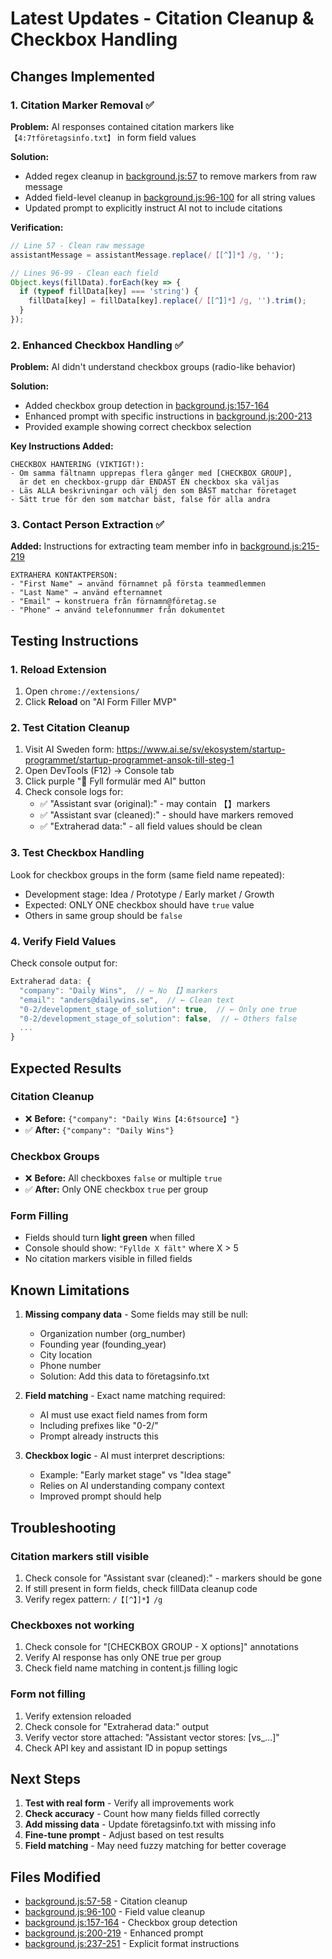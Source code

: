 # Latest Updates - Citation Cleanup & Checkbox Handling

## Changes Implemented

### 1. Citation Marker Removal ✅
**Problem:** AI responses contained citation markers like `【4:7†företagsinfo.txt】` in form field values

**Solution:**
- Added regex cleanup in [background.js:57](background.js#L57) to remove markers from raw message
- Added field-level cleanup in [background.js:96-100](background.js#L96-L100) for all string values
- Updated prompt to explicitly instruct AI not to include citations

**Verification:**
```javascript
// Line 57 - Clean raw message
assistantMessage = assistantMessage.replace(/【[^】]*】/g, '');

// Lines 96-99 - Clean each field
Object.keys(fillData).forEach(key => {
  if (typeof fillData[key] === 'string') {
    fillData[key] = fillData[key].replace(/【[^】]*】/g, '').trim();
  }
});
```

### 2. Enhanced Checkbox Handling ✅
**Problem:** AI didn't understand checkbox groups (radio-like behavior)

**Solution:**
- Added checkbox group detection in [background.js:157-164](background.js#L157-L164)
- Enhanced prompt with specific instructions in [background.js:200-213](background.js#L200-L213)
- Provided example showing correct checkbox selection

**Key Instructions Added:**
```
CHECKBOX HANTERING (VIKTIGT!):
- Om samma fältnamn upprepas flera gånger med [CHECKBOX GROUP],
  är det en checkbox-grupp där ENDAST EN checkbox ska väljas
- Läs ALLA beskrivningar och välj den som BÄST matchar företaget
- Sätt true för den som matchar bäst, false för alla andra
```

### 3. Contact Person Extraction ✅
**Added:** Instructions for extracting team member info in [background.js:215-219](background.js#L215-L219)

```
EXTRAHERA KONTAKTPERSON:
- "First Name" → använd förnamnet på första teammedlemmen
- "Last Name" → använd efternamnet
- "Email" → konstruera från förnamn@företag.se
- "Phone" → använd telefonnummer från dokumentet
```

## Testing Instructions

### 1. Reload Extension
1. Open `chrome://extensions/`
2. Click **Reload** on "AI Form Filler MVP"

### 2. Test Citation Cleanup
1. Visit AI Sweden form: https://www.ai.se/sv/ekosystem/startup-programmet/startup-programmet-ansok-till-steg-1
2. Open DevTools (F12) → Console tab
3. Click purple "🤖 Fyll formulär med AI" button
4. Check console logs for:
   - ✅ "Assistant svar (original):" - may contain 【】markers
   - ✅ "Assistant svar (cleaned):" - should have markers removed
   - ✅ "Extraherad data:" - all field values should be clean

### 3. Test Checkbox Handling
Look for checkbox groups in the form (same field name repeated):
- Development stage: Idea / Prototype / Early market / Growth
- Expected: ONLY ONE checkbox should have `true` value
- Others in same group should be `false`

### 4. Verify Field Values
Check console output for:
```javascript
Extraherad data: {
  "company": "Daily Wins",  // ← No 【】markers
  "email": "anders@dailywins.se",  // ← Clean text
  "0-2/development_stage_of_solution": true,  // ← Only one true
  "0-2/development_stage_of_solution": false,  // ← Others false
  ...
}
```

## Expected Results

### Citation Cleanup
- ❌ **Before:** `{"company": "Daily Wins【4:6†source】"}`
- ✅ **After:** `{"company": "Daily Wins"}`

### Checkbox Groups
- ❌ **Before:** All checkboxes `false` or multiple `true`
- ✅ **After:** Only ONE checkbox `true` per group

### Form Filling
- Fields should turn **light green** when filled
- Console should show: `"Fyllde X fält"` where X > 5
- No citation markers visible in filled fields

## Known Limitations

1. **Missing company data** - Some fields may still be null:
   - Organization number (org_number)
   - Founding year (founding_year)
   - City location
   - Phone number
   - Solution: Add this data to företagsinfo.txt

2. **Field matching** - Exact name matching required:
   - AI must use exact field names from form
   - Including prefixes like "0-2/"
   - Prompt already instructs this

3. **Checkbox logic** - AI must interpret descriptions:
   - Example: "Early market stage" vs "Idea stage"
   - Relies on AI understanding company context
   - Improved prompt should help

## Troubleshooting

### Citation markers still visible
1. Check console for "Assistant svar (cleaned):" - markers should be gone
2. If still present in form fields, check fillData cleanup code
3. Verify regex pattern: `/【[^】]*】/g`

### Checkboxes not working
1. Check console for "[CHECKBOX GROUP - X options]" annotations
2. Verify AI response has only ONE true per group
3. Check field name matching in content.js filling logic

### Form not filling
1. Verify extension reloaded
2. Check console for "Extraherad data:" output
3. Verify vector store attached: "Assistant vector stores: [vs_...]"
4. Check API key and assistant ID in popup settings

## Next Steps

1. **Test with real form** - Verify all improvements work
2. **Check accuracy** - Count how many fields filled correctly
3. **Add missing data** - Update företagsinfo.txt with missing info
4. **Fine-tune prompt** - Adjust based on test results
5. **Field matching** - May need fuzzy matching for better coverage

## Files Modified

- [background.js:57-58](background.js#L57-L58) - Citation cleanup
- [background.js:96-100](background.js#L96-L100) - Field value cleanup
- [background.js:157-164](background.js#L157-L164) - Checkbox group detection
- [background.js:200-219](background.js#L200-L219) - Enhanced prompt
- [background.js:237-251](background.js#L237-L251) - Explicit format instructions
